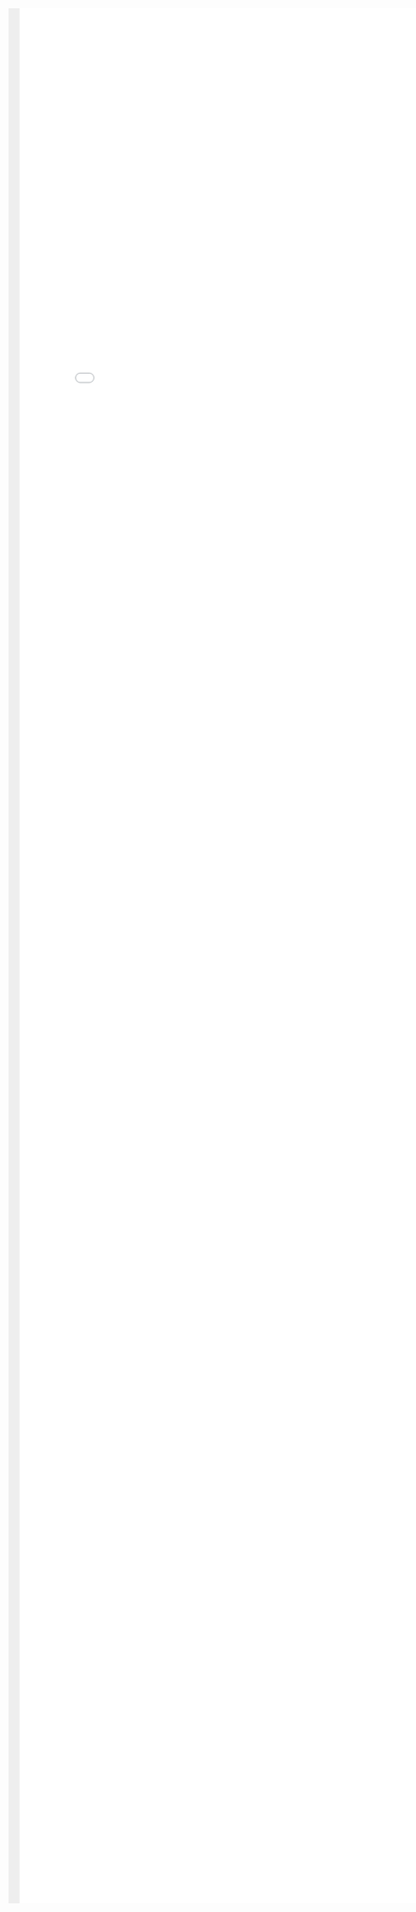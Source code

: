 <iframe 
        src="examples/basic.html" 
        title="Examples"
        style="width: 800px;height: 85vh;padding-left: 20px;background: #eee;border: none;"
>
</iframe>
